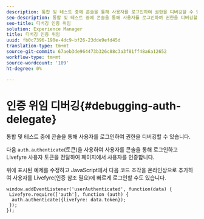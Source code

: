 ```yaml
---
description: 통합 및 테스트 중에 콘솔을 통해 사용자를 로그인하여 권한을 디버깅할 수 있습니다.
seo-description: 통합 및 테스트 중에 콘솔을 통해 사용자를 로그인하여 권한을 디버깅할 수 있습니다.
seo-title: 디버깅 인증 위임
solution: Experience Manager
title: 디버깅 인증 위임
uuid: fb0c7396-190e-4dc9-bf26-23dde9efd45d
translation-type: tm+mt
source-git-commit: 67aeb3de964473b326c88c3a3f81ff48a6a12652
workflow-type: tm+mt
source-wordcount: '109'
ht-degree: 0%

---
```



# 인증 위임 디버깅{#debugging-auth-delegate}

통합 및 테스트 중에 콘솔을 통해 사용자를 로그인하여 권한을 디버깅할 수 있습니다.

다음 `auth.authenticate`(토큰)을 사용하여 사용자를 콘솔을 통해 로그인하고 Livefyre 사용자 토큰을 전달하여 페이지에서 사용자를 인증합니다.

위에 표시된 예제를 수정하고 JavaScript에서 다음 코드 조각을 온라인상으로 추가하여 사용자를 Livefyre(인증 참조 필요)에 빠르게 로그인할 수도 있습니다.

```
window.addEventListener('userAuthenticated', function(data) { 
 Livefyre.require(['auth'], function (auth) { 
  auth.authenticate({livefyre: data.token}); 
 }); 
});
```


